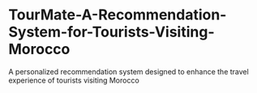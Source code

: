 # TourMate-A-Recommendation-System-for-Tourists-Visiting-Morocco
A personalized recommendation system designed to enhance the travel experience of tourists visiting Morocco
